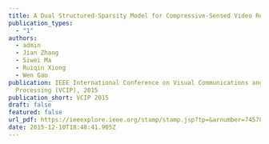```yaml
---
title: A Dual Structured-Sparsity Model for Compressive-Sensed Video Reconstruction
publication_types:
  - "1"
authors:
  - admin
  - Jian Zhang
  - Siwei Ma
  - Ruiqin Xiong 
  - Wen Gao
publication: IEEE International Conference on Visual Communications and Image
  Processing (VCIP), 2015
publication_short: VCIP 2015
draft: false
featured: false
url_pdf: https://ieeexplore.ieee.org/stamp/stamp.jsp?tp=&arnumber=7457804
date: 2015-12-10T18:48:41.905Z
---
```

